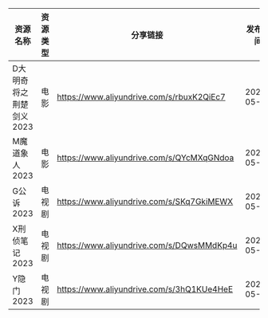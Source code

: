 | 资源名称           | 资源类型 | 分享链接                                      | 发布时间       |
| -------------- | ---- | ----------------------------------------- | ---------- |
| D大明奇将之荆楚剑义2023 | 电影   | https://www.aliyundrive.com/s/rbuxK2QiEc7 | 2023-05-30 |
| M魔道象人2023      | 电影   | https://www.aliyundrive.com/s/QYcMXqGNdoa | 2023-05-30 |
| G公诉2023        | 电视剧  | https://www.aliyundrive.com/s/SKq7GkiMEWX | 2023-05-30 |
| X刑侦笔记2023      | 电视剧  | https://www.aliyundrive.com/s/DQwsMMdKp4u | 2023-05-30 |
| Y隐门2023        | 电视剧  | https://www.aliyundrive.com/s/3hQ1KUe4HeE | 2023-05-30 |
